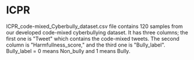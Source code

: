 # ICPR
ICPR_code-mixed_Cyberbully_dataset.csv file contains 120 samples from our developed code-mixed cyberbullying dataset. It has three columns; the first one is "Tweet" which contains the code-mixed tweets. The second column is "Harmfullness_score," and the third one is "Bully_label". Bully_label = 0 means Non_bully and 1  means Bully.   

